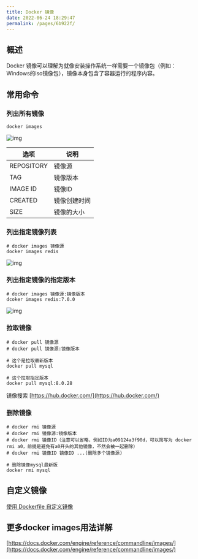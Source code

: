 ```yaml
---
title: Docker 镜像
date: 2022-06-24 18:29:47
permalink: /pages/6b922f/
---
```


## 概述

Docker 镜像可以理解为就像安装操作系统一样需要一个镜像包（例如：Windows的iso镜像包），镜像本身包含了容器运行的程序内容。

## 常用命令

### 列出所有镜像

```shell
docker images
```

![img](https://oss.docss.cc/public/docss/images/docker/docker-images.png)

| 选项       | 说明         |
| ---------- | ------------ |
| REPOSITORY | 镜像源       |
| TAG        | 镜像版本     |
| IMAGE ID   | 镜像ID       |
| CREATED    | 镜像创建时间 |
| SIZE       | 镜像的大小   |



### 列出指定镜像列表

```shell
# docker images 镜像源
docker images redis
```

![img](https://oss.docss.cc/public/docss/images/docker/docker-images-redis.png)

### 列出指定镜像的指定版本

```shell
# docker images 镜像源:镜像版本
dcoker images redis:7.0.0
```

![img](https://oss.docss.cc/public/docss/images/docker/docker-images-redis_7_0_0.png)

### 拉取镜像

```shell
# docker pull 镜像源
# docker pull 镜像源:镜像版本

# 这个是拉取最新版本
docker pull mysql

# 这个拉取指定版本
docker pull mysql:8.0.28
```

镜像搜索 [https://hub.docker.com/](https://hub.docker.com/)

### 删除镜像

```shell
# docker rmi 镜像源
# docker rmi 镜像源:镜像版本
# docker rmi 镜像ID（注意可以省略，例如ID为a09124a3f90d，可以简写为 docker rmi a0，前提是避免有a0开头的其他镜像，不然会被一起删除）
# docker rmi 镜像ID 镜像ID ...(删除多个镜像源)

# 删除镜像mysql最新版
docker rmi mysql
```

## 自定义镜像

[使用 Dockerfile 自定义镜像](/pages/571205/)

## 更多docker images用法详解

[https://docs.docker.com/engine/reference/commandline/images/](https://docs.docker.com/engine/reference/commandline/images/)
